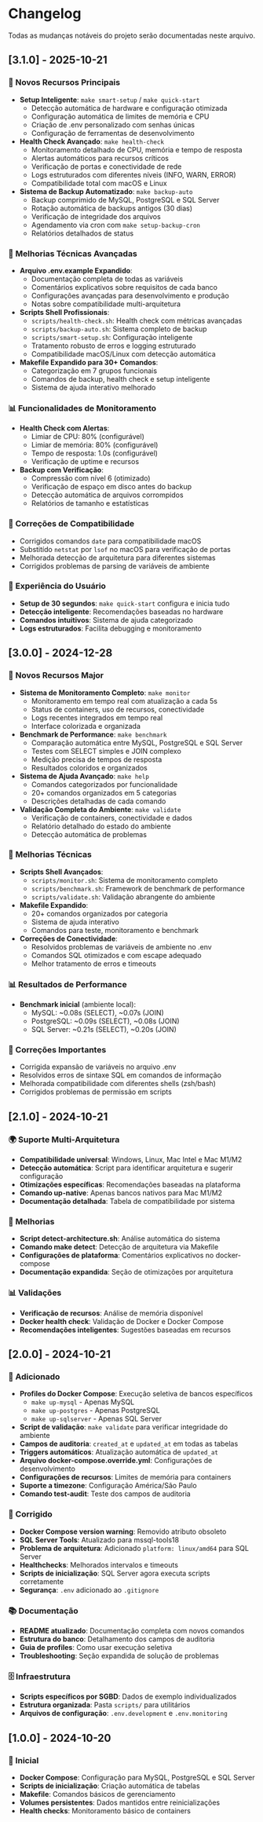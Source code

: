 # Changelog

Todas as mudanças notáveis do projeto serão documentadas neste arquivo.

## [3.1.0] - 2025-10-21

### 🚀 Novos Recursos Principais
- **Setup Inteligente**: `make smart-setup` / `make quick-start`
  - Detecção automática de hardware e configuração otimizada
  - Configuração automática de limites de memória e CPU
  - Criação de .env personalizado com senhas únicas
  - Configuração de ferramentas de desenvolvimento
- **Health Check Avançado**: `make health-check`
  - Monitoramento detalhado de CPU, memória e tempo de resposta
  - Alertas automáticos para recursos críticos
  - Verificação de portas e conectividade de rede
  - Logs estruturados com diferentes níveis (INFO, WARN, ERROR)
  - Compatibilidade total com macOS e Linux
- **Sistema de Backup Automatizado**: `make backup-auto`
  - Backup comprimido de MySQL, PostgreSQL e SQL Server
  - Rotação automática de backups antigos (30 dias)
  - Verificação de integridade dos arquivos
  - Agendamento via cron com `make setup-backup-cron`
  - Relatórios detalhados de status

### 🔧 Melhorias Técnicas Avançadas
- **Arquivo .env.example Expandido**:
  - Documentação completa de todas as variáveis
  - Comentários explicativos sobre requisitos de cada banco
  - Configurações avançadas para desenvolvimento e produção
  - Notas sobre compatibilidade multi-arquitetura
- **Scripts Shell Profissionais**:
  - `scripts/health-check.sh`: Health check com métricas avançadas
  - `scripts/backup-auto.sh`: Sistema completo de backup
  - `scripts/smart-setup.sh`: Configuração inteligente
  - Tratamento robusto de erros e logging estruturado
  - Compatibilidade macOS/Linux com detecção automática
- **Makefile Expandido para 30+ Comandos**:
  - Categorização em 7 grupos funcionais
  - Comandos de backup, health check e setup inteligente
  - Sistema de ajuda interativo melhorado

### 📊 Funcionalidades de Monitoramento
- **Health Check com Alertas**:
  - Limiar de CPU: 80% (configurável)
  - Limiar de memória: 80% (configurável)
  - Tempo de resposta: 1.0s (configurável)
  - Verificação de uptime e recursos
- **Backup com Verificação**:
  - Compressão com nível 6 (otimizado)
  - Verificação de espaço em disco antes do backup
  - Detecção automática de arquivos corrompidos
  - Relatórios de tamanho e estatísticas

### 🐛 Correções de Compatibilidade
- Corrigidos comandos `date` para compatibilidade macOS
- Substitído `netstat` por `lsof` no macOS para verificação de portas
- Melhorada detecção de arquitetura para diferentes sistemas
- Corrigidos problemas de parsing de variáveis de ambiente

### 🎯 Experiência do Usuário
- **Setup de 30 segundos**: `make quick-start` configura e inicia tudo
- **Detecção inteligente**: Recomendações baseadas no hardware
- **Comandos intuitivos**: Sistema de ajuda categorizado
- **Logs estruturados**: Facilita debugging e monitoramento

## [3.0.0] - 2024-12-28

### 🚀 Novos Recursos Major
- **Sistema de Monitoramento Completo**: `make monitor`
  - Monitoramento em tempo real com atualização a cada 5s
  - Status de containers, uso de recursos, conectividade
  - Logs recentes integrados em tempo real
  - Interface colorizada e organizada
- **Benchmark de Performance**: `make benchmark`
  - Comparação automática entre MySQL, PostgreSQL e SQL Server
  - Testes com SELECT simples e JOIN complexo
  - Medição precisa de tempos de resposta
  - Resultados coloridos e organizados
- **Sistema de Ajuda Avançado**: `make help`
  - Comandos categorizados por funcionalidade
  - 20+ comandos organizados em 5 categorias
  - Descrições detalhadas de cada comando
- **Validação Completa do Ambiente**: `make validate`
  - Verificação de containers, conectividade e dados
  - Relatório detalhado do estado do ambiente
  - Detecção automática de problemas

### 🔧 Melhorias Técnicas
- **Scripts Shell Avançados**:
  - `scripts/monitor.sh`: Sistema de monitoramento completo
  - `scripts/benchmark.sh`: Framework de benchmark de performance
  - `scripts/validate.sh`: Validação abrangente do ambiente
- **Makefile Expandido**: 
  - 20+ comandos organizados por categoria
  - Sistema de ajuda interativo
  - Comandos para teste, monitoramento e benchmark
- **Correções de Conectividade**:
  - Resolvidos problemas de variáveis de ambiente no .env
  - Comandos SQL otimizados e com escape adequado
  - Melhor tratamento de erros e timeouts

### 📊 Resultados de Performance
- **Benchmark inicial** (ambiente local):
  - MySQL: ~0.08s (SELECT), ~0.07s (JOIN)
  - PostgreSQL: ~0.09s (SELECT), ~0.08s (JOIN)
  - SQL Server: ~0.21s (SELECT), ~0.20s (JOIN)

### 🐛 Correções Importantes
- Corrigida expansão de variáveis no arquivo .env
- Resolvidos erros de sintaxe SQL em comandos de informação
- Melhorada compatibilidade com diferentes shells (zsh/bash)
- Corrigidos problemas de permissão em scripts

## [2.1.0] - 2024-10-21

### 🌍 Suporte Multi-Arquitetura
- **Compatibilidade universal**: Windows, Linux, Mac Intel e Mac M1/M2
- **Detecção automática**: Script para identificar arquitetura e sugerir configuração
- **Otimizações específicas**: Recomendações baseadas na plataforma
- **Comando up-native**: Apenas bancos nativos para Mac M1/M2
- **Documentação detalhada**: Tabela de compatibilidade por sistema

### 🔧 Melhorias
- **Script detect-architecture.sh**: Análise automática do sistema
- **Comando make detect**: Detecção de arquitetura via Makefile
- **Configurações de plataforma**: Comentários explicativos no docker-compose
- **Documentação expandida**: Seção de otimizações por arquitetura

### 📊 Validações
- **Verificação de recursos**: Análise de memória disponível
- **Docker health check**: Validação de Docker e Docker Compose
- **Recomendações inteligentes**: Sugestões baseadas em recursos

## [2.0.0] - 2024-10-21

### 🚀 Adicionado
- **Profiles do Docker Compose**: Execução seletiva de bancos específicos
  - `make up-mysql` - Apenas MySQL
  - `make up-postgres` - Apenas PostgreSQL  
  - `make up-sqlserver` - Apenas SQL Server
- **Script de validação**: `make validate` para verificar integridade do ambiente
- **Campos de auditoria**: `created_at` e `updated_at` em todas as tabelas
- **Triggers automáticos**: Atualização automática de `updated_at`
- **Arquivo docker-compose.override.yml**: Configurações de desenvolvimento
- **Configurações de recursos**: Limites de memória para containers
- **Suporte a timezone**: Configuração América/São Paulo
- **Comando test-audit**: Teste dos campos de auditoria

### 🔧 Corrigido
- **Docker Compose version warning**: Removido atributo obsoleto
- **SQL Server Tools**: Atualizado para mssql-tools18
- **Problema de arquitetura**: Adicionado `platform: linux/amd64` para SQL Server
- **Healthchecks**: Melhorados intervalos e timeouts
- **Scripts de inicialização**: SQL Server agora executa scripts corretamente
- **Segurança**: `.env` adicionado ao `.gitignore`

### 📚 Documentação
- **README atualizado**: Documentação completa com novos comandos
- **Estrutura do banco**: Detalhamento dos campos de auditoria
- **Guia de profiles**: Como usar execução seletiva
- **Troubleshooting**: Seção expandida de solução de problemas

### 🗄️ Infraestrutura
- **Scripts específicos por SGBD**: Dados de exemplo individualizados
- **Estrutura organizada**: Pasta `scripts/` para utilitários
- **Arquivos de configuração**: `.env.development` e `.env.monitoring`

## [1.0.0] - 2024-10-20

### 🚀 Inicial
- **Docker Compose**: Configuração para MySQL, PostgreSQL e SQL Server
- **Scripts de inicialização**: Criação automática de tabelas
- **Makefile**: Comandos básicos de gerenciamento
- **Volumes persistentes**: Dados mantidos entre reinicializações
- **Health checks**: Monitoramento básico de containers